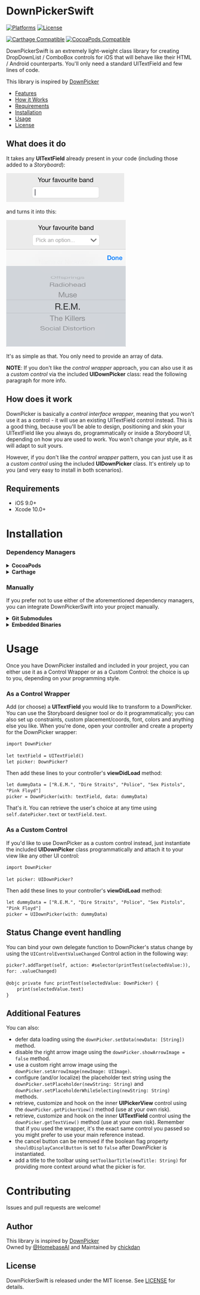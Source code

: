 # DownPickerSwift

[![Platforms](https://img.shields.io/cocoapods/p/DownPickerSwift.svg)](https://cocoapods.org/pods/DownPickerSwift) [![License](https://img.shields.io/cocoapods/l/DownPickerSwift.svg)](https://raw.githubusercontent.com/HomebaseAI/DownPickerSwift/master/LICENSE)

[![Carthage Compatible](https://img.shields.io/badge/Carthage-compatible-4BC51D.svg?style=flat)](https://github.com/Carthage/Carthage) [![CocoaPods Compatible](https://img.shields.io/cocoapods/v/DownPickerSwift.svg)](https://cocoapods.org/pods/DownPickerSwift)

<!--[![Travis](https://img.shields.io/travis/HomebaseAI/DownPickerSwift/master.svg)](https://travis-ci.org/HomebaseAI/DownPickerSwift/branches)-->

DownPickerSwift is an extremely light-weight class library for creating DropDownList / ComboBox controls for iOS that will behave like their HTML / Android counterparts. You'll only need a standard UITextField and few lines of code.

This library is inspired by [DownPicker](https://github.com/Darkseal/DownPicker)

-   [Features](<#What\ does\ it\ do>)
-   [How it Works](<#How\ does\ it\ work>)
-   [Requirements](#requirements)
-   [Installation](#installation)
-   [Usage](#usage)
-   [License](#license)

## What does it do

It takes any **UITextField** already present in your code (including those added to a _Storyboard_):

![alt text](https://raw.githubusercontent.com/Darkseal/DownPicker/gh-pages/images/DownPicker/UITextField.base.png "Here's a standard UITextField")

and turns it into this:

![alt text](https://raw.githubusercontent.com/Darkseal/DownPicker/gh-pages/images/DownPicker/UITextField.DownPicker.png "Here's a DownPicker control")

It's as simple as that. You only need to provide an array of data.

**NOTE**: If you don't like the _control wrapper_ approach, you can also use it as a _custom control_ via the included **UIDownPicker** class: read the following paragraph for more info.

## How does it work

DownPicker is basically a _control interface wrapper_, meaning that you won't use it as a control - it will use an existing UITextField control instead. This is a good thing, because you'll be able to design, positioning and skin your UITextField like you always do, programmatically or inside a _Storyboard_ UI, depending on how you are used to work. You won't change your style, as it will adapt to suit yours.

However, if you don't like the _control wrapper_ pattern, you can just use it as a _custom control_ using the included **UIDownPicker** class. It's entirely up to you (and very easy to install in both scenarios).

## Requirements

-   iOS 9.0+
-   Xcode 10.0+

# Installation

### Dependency Managers

<details>
  <summary><strong>CocoaPods</strong></summary>

[CocoaPods](http://cocoapods.org) is a dependency manager for Cocoa projects. You can install it with the following command:

```bash
$ gem install cocoapods
```

To integrate DownPickerSwift into your Xcode project using CocoaPods, specify it in your `Podfile`:

```ruby
source 'https://github.com/CocoaPods/Specs.git'
platform :ios, '9.0'
use_frameworks!

pod 'DownPickerSwift', '~> 1.0.1'
```

Then, run the following command:

```bash
$ pod install
```

</details>

<details>
  <summary><strong>Carthage</strong></summary>

[Carthage](https://github.com/Carthage/Carthage) is a decentralized dependency manager that automates the process of adding frameworks to your Cocoa application.

You can install Carthage with [Homebrew](http://brew.sh/) using the following command:

```bash
$ brew update
$ brew install carthage
```

To integrate DownPickerSwift into your Xcode project using Carthage, specify it in your `Cartfile`:

```ogdl
github "HomebaseAI/DownPickerSwift" ~> 1.0.1
```

</details>

### Manually

If you prefer not to use either of the aforementioned dependency managers, you can integrate DownPickerSwift into your project manually.

<details>
  <summary><strong>Git Submodules</strong></summary><p>

-   Open up Terminal, `cd` into your top-level project directory, and run the following command "if" your project is not initialized as a git repository:

```bash
$ git init
```

-   Add DownPickerSwift as a git [submodule](http://git-scm.com/docs/git-submodule) by running the following command:

```bash
$ git submodule add https://github.com/HomebaseAI/DownPickerSwift.git
$ git submodule update --init --recursive
```

-   Open the new `DownPickerSwift` folder, and drag the `DownPicker.xcodeproj` into the Project Navigator of your application's Xcode project.

    > It should appear nested underneath your application's blue project icon. Whether it is above or below all the other Xcode groups does not matter.

-   Select the `DownPicker.xcodeproj` in the Project Navigator and verify the deployment target matches that of your application target.
-   Next, select your application project in the Project Navigator (blue project icon) to navigate to the target configuration window and select the application target under the "Targets" heading in the sidebar.
-   In the tab bar at the top of that window, open the "General" panel.
-   Click on the `+` button under the "Embedded Binaries" section.
-   You will see two different `DownPicker.xcodeproj` folders each with two different versions of the `DownPicker.framework` nested inside a `Products` folder.

    > It does not matter which `Products` folder you choose from.

-   Select the `DownPicker.framework`.

-   And that's it!

> The `DownPicker.framework` is automagically added as a target dependency, linked framework and embedded framework in a copy files build phase which is all you need to build on the simulator and a device.

</p></details>

<details>
  <summary><strong>Embedded Binaries</strong></summary><p>

-   Download the latest release from https://github.com/HomebaseAI/DownPickerSwift/releases
-   Next, select your application project in the Project Navigator (blue project icon) to navigate to the target configuration window and select the application target under the "Targets" heading in the sidebar.
-   In the tab bar at the top of that window, open the "General" panel.
-   Click on the `+` button under the "Embedded Binaries" section.
-   Add the downloaded `DownPicker.framework`.
-   And that's it!

</p></details>

# Usage

Once you have DownPicker installed and included in your project, you can either use it as a Control Wrapper or as a Custom Control: the choice is up to you, depending on your programming style.

### As a Control Wrapper

Add (or choose) a **UITextField** you would like to transform to a DownPicker. You can use the Storyboard designer tool or do it programmatically; you can also set up constraints, custom placement/coords, font, colors and anything else you like. When you're done, open your controller and create a property for the DownPicker wrapper:

    import DownPicker

    let textField = UITextField()
    let picker: DownPicker?

Then add these lines to your controller's **viewDidLoad** method:

    let dummyData = ["R.E.M.", "Dire Straits", "Police", "Sex Pistols", "Pink Floyd"]
    picker = DownPicker(with: textField, data: dummyData)

That's it. You can retrieve the user's choice at any time using `self.datePicker.text` or `textField.text`.

### As a Custom Control

If you'd like to use DownPicker as a custom control instead, just instantiate the included **UIDownPicker** class programmatically and attach it to your view like any other UI control:

    import DownPicker

    let picker: UIDownPicker?

Then add these lines to your controller's **viewDidLoad** method:

    let dummyData = ["R.E.M.", "Dire Straits", "Police", "Sex Pistols", "Pink Floyd"]
    picker = UIDownPicker(with: dummyData)

## Status Change event handling

You can bind your own delegate function to DownPicker's status change by using the `UIControlEventValueChanged` Control action in the following way:

    picker?.addTarget(self, action: #selector(printTest(selectedValue:)), for: .valueChanged)

    @objc private func printTest(selectedValue: DownPicker) {
        print(selectedValue.text)
    }

## Additional Features

You can also:

-   defer data loading using the `downPicker.setData(newData: [String])` method.
-   disable the right arrow image using the `downPicker.showArrowImage = false` method.
-   use a custom right arrow image using the `downPicker.setArrowImage(newImage: UIImage)`.
-   configure (and/or localize) the placeholder text string using the `downPicker.setPlaceholder(newString: String)` and `downPicker.setPlaceholderWhileSelecting(newString: String)` methods.
-   retrieve, customize and hook on the inner **UIPickerView** control using the `downPicker.getPickerView()` method (use at your own risk).
-   retrieve, customize and hook on the inner **UITextField** control using the `downPicker.getTextView()` method (use at your own risk). Remember that if you used the wrapper, it's the exact same control you passed so you might prefer to use your main reference instead.
-   the cancel button can be removed if the boolean flag property `shouldDisplayCancelButton` is set to `false` after DownPicker is instantiated.
-   add a title to the toolbar using `setToolbarTitle(newTitle: String)` for providing more context around what the picker is for.

# Contributing

Issues and pull requests are welcome!

## Author

This library is inspired by [DownPicker](https://github.com/Darkseal/DownPicker)  
Owned by [@HomebaseAI](https://twitter.com/HomebaseAI) and Maintained by [chickdan](https://github.com/chickdan)

## License

DownPickerSwift is released under the MIT license. See [LICENSE](https://github.com/HomebaseAI/DownPickerSwift/blob/master/LICENSE) for details.

